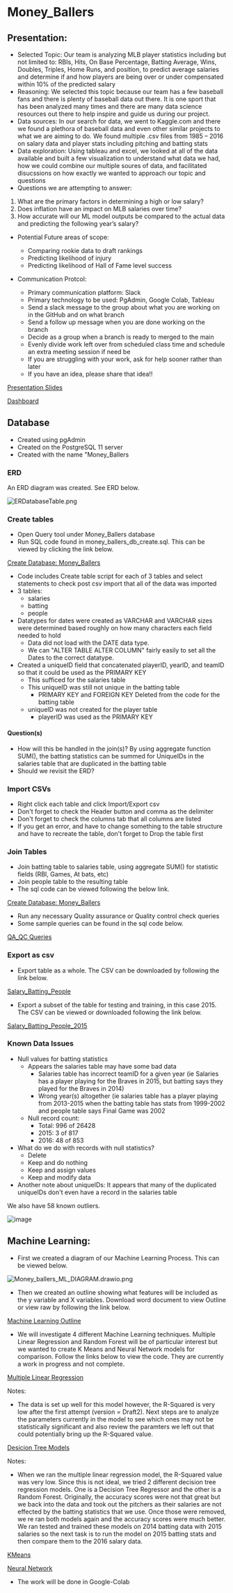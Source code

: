 # Money_Ballers

## Presentation:

- Selected Topic: Our team is analyzing MLB player statistics including but not limited to: RBIs, Hits, On Base Percentage, Batting Average, Wins, Doubles, Triples, Home Runs, and position, to predict average salaries and determine if and how players are being over or under compensated within 10% of the predicted salary
- Reasoning: We selected this topic because our team has a few baseball fans and there is plenty of baseball data out there. It is one sport that has been analyzed many times and there are many data science resources out there to help inspire and guide us during our project.
- Data sources: In our search for data, we went to Kaggle.com and there we found a plethora of baseball data and even other similar projects to what we are aiming to do. We found multiple .csv files from 1985 – 2016 on salary data and player stats including pitching and batting stats
- Data exploration: Using tableau and excel, we looked at all of the data available and built a few visualization to understand what data we had, how we could combine our multiple soures of data, and facilitated disucssions on how exactly we wanted to approach our topic and questions
- Questions we are attempting to answer:
1. What are the primary factors in determining a high or low salary?
2. Does inflation have an impact on MLB salaries over time?
3. How accurate will our ML model outputs be compared to the actual data and predicting the following year’s salary?

-	Potential Future areas of scope:
    -	Comparing rookie data to draft rankings
    - Predicting likelihood of injury
    -	Predicting likelihood of Hall of Fame level success

- Communication Protcol: 
  -	Primary communication platform: Slack 
  -	Primary technology to be used: PgAdmin, Google Colab, Tableau
  -	Send a slack message to the group about what you are working on in the GitHub and on what branch
  -	Send a follow up message when you are done working on the branch
  -	Decide as a group when a branch is ready to merged to the main
  -	Evenly divide work left over from scheduled class time and schedule an extra meeting session if need be
  -	If you are struggling with your work, ask for help sooner rather than later 
  -	If you have an idea, please share that idea!!
 
[Presentation Slides](https://docs.google.com/presentation/d/1f5lwUxhIlIqjeIY4Z7r7QsO3mZk6pMc8NXe4Id-lalA/edit#slide=id.gd5b15f0a3_5_26)

[Dashboard](https://public.tableau.com/app/profile/jonathan.morales3105/viz/MONEY_BALLERS_DASH/Concept_Dash)

## Database
* Created using pgAdmin
* Created on the PostgreSQL 11 server
* Created with the name "Money_Ballers

### ERD
An ERD diagram was created. See ERD below.

![ERDatabaseTable.png](https://github.com/rmward17/Money_Ballers/blob/b0e811df45e91b197d8bbeee2e54c713f865b28a/ERD/ERBDatabaseTable.png)

### Create tables
* Open Query tool under Money_Ballers database
* Run SQL code found in money_ballers_db_create.sql. This can be viewed by clicking the link below.

 [Create Database: Money_Ballers](https://github.com/rmward17/Money_Ballers/blob/0126ba196d332f99e92eb8d4c00673529df415e4/Database/money_ballers_db_create.sql)
 
* Code includes Create table script for each of 3 tables and select statements to check post csv import that all of the data was imported
* 3 tables:
  * salaries
  * batting
  * people
* Datatypes for dates were created as VARCHAR and VARCHAR sizes were determined based roughly on how many characters each field needed to hold
  * Data did not load with the DATE data type. 
  * We can "ALTER TABLE ALTER COLUMN" fairly easily to set all the Dates to the correct datatype.
* Created a uniqueID field that concatenated playerID, yearID, and teamID so that it could be used as the PRIMARY KEY
  * This sufficed for the salaries table
  * This uniqueID was still not unique in the batting table
    * PRIMARY KEY and FOREIGN KEY Deleted from the code for the batting table
  * uniqueID was not created for the player table
    * playerID was used as the PRIMARY KEY
#### Question(s)
* How will this be handled in the join(s)?
By using aggregate function SUM(), the batting statistics can be summed for UniqueIDs in the salaries table that are duplicated in the batting table
* Should we revisit the ERD?

### Import CSVs
* Right click each table and click Import/Export csv
* Don't forget to check the Header button and comma as the delimiter
* Don't forget to check the columns tab that all columns are listed
* If you get an error, and have to change something to the table structure and have to recreate the table, don't forget to Drop the table first

### Join Tables
* Join batting table to salaries table, using aggregate SUM() for statistic fields (RBI, Games, At bats, etc)
* Join people table to the resulting table
* The sql code can be viewed following the below link. 

[Create Database: Money_Ballers](https://github.com/rmward17/Money_Ballers/blob/0126ba196d332f99e92eb8d4c00673529df415e4/Database/money_ballers_db_create.sql)

* Run any necessary Quality assurance or Quality control check queries
* Some sample queries can be found in the sql code below.

[QA_QC Queries](https://github.com/rmward17/Money_Ballers/blob/b0e811df45e91b197d8bbeee2e54c713f865b28a/Database/QA_QC.sql)

### Export as csv
* Export table as a whole. The CSV can be downloaded by following the link below.

[Salary_Batting_People](https://github.com/rmward17/Money_Ballers/blob/b0e811df45e91b197d8bbeee2e54c713f865b28a/Database/salary_batting_people.csv)

* Export a subset of the table for testing and training, in this case 2015. The CSV can be viewed or downloaded following the link below.

[Salary_Batting_People_2015](https://github.com/rmward17/Money_Ballers/blob/b0e811df45e91b197d8bbeee2e54c713f865b28a/Database/salary_batting_people_2015.csv)

### Known Data Issues
* Null values for batting statistics
  * Appears the salaries table may have some bad data
    * Salaries table has incorrect teamID for a given year (ie Salaries has a player playing for the Braves in 2015, but batting says they played for the Braves in 2014)
    * Wrong year(s) altogether (ie salaries table has a player playing from 2013-2015 when the batting table has stats from 1999-2002 and people table says Final Game was 2002
  * Null record count:
    * Total: 996 of 26428
    * 2015: 3 of 817
    * 2016: 48 of 853
* What do we do with records with null statistics? 
  * Delete
  * Keep and do nothing
  * Keep and assign values
  * Keep and modify data
* Another note about uniqueIDs: It appears that many of the duplicated uniqueIDs don't even have a record in the salaries table

We also have 58 known outliers. 

![image](https://user-images.githubusercontent.com/98041751/179867298-29947f3a-ebe9-4cfc-a9bf-74ca38109805.png)





## Machine Learning: 
* First we created a diagram of our Machine Learning Process. This can be viewed below.

![Money_ballers_ML_DIAGRAM.drawio.png](https://github.com/rmward17/Money_Ballers/blob/b0e811df45e91b197d8bbeee2e54c713f865b28a/Machine%20Learning/Money_ballers_ML_DIAGRAM.drawio.png)

* Then we created an outline showing what features will be included as the y variable and X variables. Download word document to view Outline or view raw by following the link below.
   
[Machine Learning Outline](https://github.com/rmward17/Money_Ballers/blob/b0e811df45e91b197d8bbeee2e54c713f865b28a/Machine%20Learning/Machine%20Learning%20Model%20OUTLINE.docx)

* We will investigate 4 different Machine Learning techniques. Multiple Linear Regression and Random Forest will be of particular interest but we wanted to create K Means and Neural Network models for comparison. Follow the links below to view the code. They are currently a work in progress and not complete.

[Multiple Linear Regression](https://github.com/rmward17/Money_Ballers/blob/main/Machine%20Learning/MultipleLinearRegression_Draft2.ipynb)

Notes:
- The data is set up well for this model however, the R-Squared is very low after the first attempt (version = Draft2). Next steps are to analyze the parameters currently in the model to see which ones may not be statistically significant and also review the paramters we left out that could potentially bring up the R-Squared value.

[Desicion Tree Models](https://github.com/rmward17/Money_Ballers/blob/main/Machine%20Learning/TreeModels_Draft2.ipynb)

Notes:
- When we ran the multiple linear regression model, the R-Squared value was very low. Since this is not ideal, we tried 2 different decision tree regression models. One is a Decision Tree Regressor and the other is a Random Forest. Originally, the accuracy scores were not that great but we back into the data and took out the pitchers as their salaries are not effected by the batting statistics that we use. Once those were removed, we re ran both models again and the accuracy scores were much better. We ran tested and trained these models on 2014 batting data with 2015 salaries so the next task is to run the model on 2015 batting stats and then compare them to the 2016 salary data. 

[KMeans](https://github.com/rmward17/Money_Ballers/blob/b0e811df45e91b197d8bbeee2e54c713f865b28a/Machine%20Learning/Final_Project_Notebooks/KMeans_Draft1.ipynb)

[Neural Network](https://github.com/rmward17/Money_Ballers/blob/b0e811df45e91b197d8bbeee2e54c713f865b28a/Machine%20Learning/Final_Project_Notebooks/NN_Draft1.ipynb)

* The work will be done in Google-Colab



